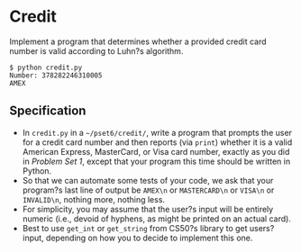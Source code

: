 # Credit

Implement a program that determines whether a provided credit card number is valid according to Luhn?s algorithm.
```
$ python credit.py
Number: 378282246310005
AMEX
```

## Specification
- In ```credit.py``` in a ```~/pset6/credit/```, write a program that prompts the user for a credit card number and then reports (via ```print```) whether it is a valid American Express, MasterCard, or Visa card number, exactly as you did in *Problem Set 1*, except that your program this time should be written in Python.
- So that we can automate some tests of your code, we ask that your program?s last line of output be ```AMEX\n``` or ```MASTERCARD\n``` or ```VISA\n``` or ```INVALID\n```, nothing more, nothing less.
- For simplicity, you may assume that the user?s input will be entirely numeric (i.e., devoid of hyphens, as might be printed on an actual card).
- Best to use ```get_int``` or ```get_string``` from CS50?s library to get users? input, depending on how you to decide to implement this one.
